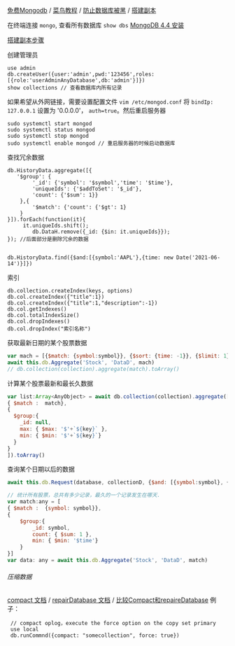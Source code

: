 [免费Mongodb](https://juejin.im/entry/5c9ce6556fb9a070f1259325) / [菜鸟教程](https://www.runoob.com/mongodb/mongodb-tutorial.html) / [防止数据库被黑](https://zhuanlan.zhihu.com/p/37837627) / [搭建副本](https://jelly.jd.com/article/5f990ebbbfbee00150eb620a)

在终端连接 `mongo`, 查看所有数据库 `show dbs`   [MongoDB 4.4 安装](https://docs.mongodb.com/manual/tutorial/install-mongodb-on-ubuntu/)

[搭建副本步骤](科技/coding/database/搭建副本.md)

创建管理员

```shell
use admin
db.createUser({user:'admin',pwd:'123456',roles:[{role:'userAdminAnyDatabase',db:'admin'}]})
show collections // 查看数据库内所有记录
```

如果希望从外网链接，需要设置配置文件 `vim /etc/mongod.conf` 将 `bindIp: 127.0.0.1`  设置为 '0.0.0.0'， `auth=true`。然后重启服务器

```
sudo systemctl start mongod
sudo systemctl status mongod
sudo systemctl stop mongod
sudo systemctl enable mongod // 重启服务器的时候启动数据库
```

查找冗余数据

```
db.HistoryData.aggregate([{
   '$group': {
        '_id': {'symbol': '$symbol','time': '$time'},
        'uniqueIds': {'$addToSet': '$_id'},
        'count': {'$sum': 1}}
    },{
        '$match': {'count': {'$gt': 1}
    }
}]).forEach(function(it){
     it.uniqueIds.shift();
        db.DataH.remove({_id: {$in: it.uniqueIds}});
}); //后面部分是删除冗余的数据
```

```

db.HistoryData.find({$and:[{symbol:'AAPL'},{time: new Date('2021-06-14')}]})
```

索引

```
db.collection.createIndex(keys, options)
db.col.createIndex({"title":1})
db.col.createIndex({"title":1,"description":-1})
db.col.getIndexes()
db.col.totalIndexSize()
db.col.dropIndexes()
db.col.dropIndex("索引名称")
```

获取最新日期的某个股票数据

```javascript
var mach = [{$match: {symbol:symbol}}, {$sort: {time: -1}}, {$limit: 1}]
await this.db.Aggregate('Stock', 'DataD', mach)
// db.collection(collection).aggregate(match).toArray()
```

计算某个股票最新和最长久数据

```javascript
var list:Array<AnyObject> = await db.collection(collection).aggregate([
{ $match :  match},
{
  $group:{
    _id: null,
    max: { $max: '$'+`${key}` },
    min: { $min: '$'+`${key}`}
  }
}
]).toArray()
```

查询某个日期以后的数据

```javascript
await this.db.Request(database, collectionD, {$and: [{symbol:symbol}, {time: {$gte: maxOfAll.max}}]})
```

```javascript
// 统计所有股票，总共有多少记录，最久的一个记录发生在哪天.
var match:any = [
{ $match :  {symbol: symbol}},
{
	$group:{
		_id: symbol,
		count: { $sum: 1 },
		min: { $min: '$time'}
	}
}]
var data: any = await this.db.Aggregate('Stock', 'DataD', match)
```

###### 压缩数据

[compact 文档](https://docs.mongodb.com/manual/reference/command/compact/) / [repairDatabase 文档](https://docs.mongodb.com/manual/release-notes/4.2-compatibility/#remove-support-for-the-repairdatabase-command/)  / [比较Compact和repaireDatabase](https://dba.stackexchange.com/questions/68370/huge-size-on-mongodbs-gridfs-should-i-compact) 例子：

```shell
 // compact oplog，execute the force option on the copy set primary
 use local
 db.runCommnd({compact: "somecollection", force: true})
```



